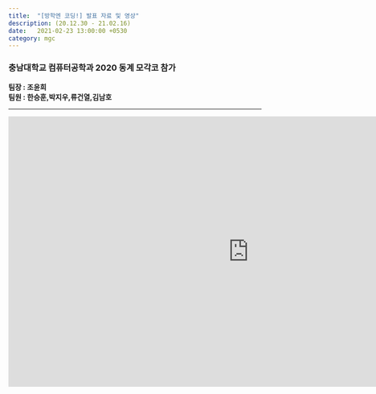 ```yaml
---
title:  "[방학엔 코딩!] 발표 자료 및 영상"
description: (20.12.30 - 21.02.16)
date:   2021-02-23 13:00:00 +0530
category: mgc
---
```

### 충남대학교 컴퓨터공학과 2020 동계 모각코 참가
**팀장 : 조윤희**  
**팀원 : 한승훈,박지우,류건열,김남호**  

---

<iframe width="956" height="538" src="https://www.youtube.com/embed/cEUQZZn81MA" frameborder="0" allow="accelerometer; autoplay; encrypted-media; gyroscope; picture-in-picture" allowfullscreen></iframe>

